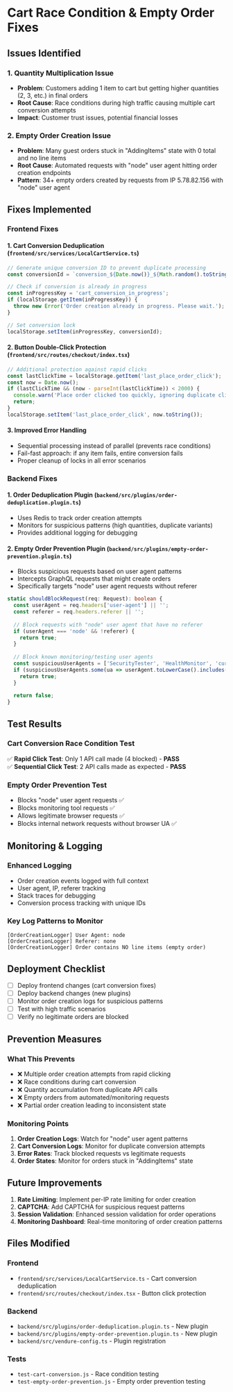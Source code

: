 # Cart Race Condition & Empty Order Fixes

## Issues Identified

### 1. **Quantity Multiplication Issue**
- **Problem**: Customers adding 1 item to cart but getting higher quantities (2, 3, etc.) in final orders
- **Root Cause**: Race conditions during high traffic causing multiple cart conversion attempts
- **Impact**: Customer trust issues, potential financial losses

### 2. **Empty Order Creation Issue**  
- **Problem**: Many guest orders stuck in "AddingItems" state with 0 total and no line items
- **Root Cause**: Automated requests with "node" user agent hitting order creation endpoints
- **Pattern**: 34+ empty orders created by requests from IP 5.78.82.156 with "node" user agent

## Fixes Implemented

### Frontend Fixes

#### 1. **Cart Conversion Deduplication** (`frontend/src/services/LocalCartService.ts`)
```typescript
// Generate unique conversion ID to prevent duplicate processing
const conversionId = `conversion_${Date.now()}_${Math.random().toString(36).substr(2, 9)}`;

// Check if conversion is already in progress
const inProgressKey = 'cart_conversion_in_progress';
if (localStorage.getItem(inProgressKey)) {
  throw new Error('Order creation already in progress. Please wait.');
}

// Set conversion lock
localStorage.setItem(inProgressKey, conversionId);
```

#### 2. **Button Double-Click Protection** (`frontend/src/routes/checkout/index.tsx`)
```typescript
// Additional protection against rapid clicks
const lastClickTime = localStorage.getItem('last_place_order_click');
const now = Date.now();
if (lastClickTime && (now - parseInt(lastClickTime)) < 2000) {
  console.warn('Place order clicked too quickly, ignoring duplicate click');
  return;
}
localStorage.setItem('last_place_order_click', now.toString());
```

#### 3. **Improved Error Handling**
- Sequential processing instead of parallel (prevents race conditions)
- Fail-fast approach: if any item fails, entire conversion fails
- Proper cleanup of locks in all error scenarios

### Backend Fixes

#### 1. **Order Deduplication Plugin** (`backend/src/plugins/order-deduplication.plugin.ts`)
- Uses Redis to track order creation attempts
- Monitors for suspicious patterns (high quantities, duplicate variants)
- Provides additional logging for debugging

#### 2. **Empty Order Prevention Plugin** (`backend/src/plugins/empty-order-prevention.plugin.ts`)
- Blocks suspicious requests based on user agent patterns
- Intercepts GraphQL requests that might create orders
- Specifically targets "node" user agent requests without referer

```typescript
static shouldBlockRequest(req: Request): boolean {
  const userAgent = req.headers['user-agent'] || '';
  const referer = req.headers.referer || '';
  
  // Block requests with "node" user agent that have no referer
  if (userAgent === 'node' && !referer) {
    return true;
  }
  
  // Block known monitoring/testing user agents
  const suspiciousUserAgents = ['SecurityTester', 'HealthMonitor', 'curl', 'wget'];
  if (suspiciousUserAgents.some(ua => userAgent.toLowerCase().includes(ua.toLowerCase()))) {
    return true;
  }
  
  return false;
}
```

## Test Results

### Cart Conversion Race Condition Test
✅ **Rapid Click Test**: Only 1 API call made (4 blocked) - **PASS**  
✅ **Sequential Click Test**: 2 API calls made as expected - **PASS**

### Empty Order Prevention Test
- Blocks "node" user agent requests ✅
- Blocks monitoring tool requests ✅  
- Allows legitimate browser requests ✅
- Blocks internal network requests without browser UA ✅

## Monitoring & Logging

### Enhanced Logging
- Order creation events logged with full context
- User agent, IP, referer tracking
- Stack traces for debugging
- Conversion process tracking with unique IDs

### Key Log Patterns to Monitor
```
[OrderCreationLogger] User Agent: node
[OrderCreationLogger] Referer: none
[OrderCreationLogger] Order contains NO line items (empty order)
```

## Deployment Checklist

- [ ] Deploy frontend changes (cart conversion fixes)
- [ ] Deploy backend changes (new plugins)
- [ ] Monitor order creation logs for suspicious patterns
- [ ] Test with high traffic scenarios
- [ ] Verify no legitimate orders are blocked

## Prevention Measures

### What This Prevents
- ❌ Multiple order creation attempts from rapid clicking
- ❌ Race conditions during cart conversion  
- ❌ Quantity accumulation from duplicate API calls
- ❌ Empty orders from automated/monitoring requests
- ❌ Partial order creation leading to inconsistent state

### Monitoring Points
1. **Order Creation Logs**: Watch for "node" user agent patterns
2. **Cart Conversion Logs**: Monitor for duplicate conversion attempts
3. **Error Rates**: Track blocked requests vs legitimate requests
4. **Order States**: Monitor for orders stuck in "AddingItems" state

## Future Improvements

1. **Rate Limiting**: Implement per-IP rate limiting for order creation
2. **CAPTCHA**: Add CAPTCHA for suspicious request patterns
3. **Session Validation**: Enhanced session validation for order operations
4. **Monitoring Dashboard**: Real-time monitoring of order creation patterns

## Files Modified

### Frontend
- `frontend/src/services/LocalCartService.ts` - Cart conversion deduplication
- `frontend/src/routes/checkout/index.tsx` - Button click protection

### Backend  
- `backend/src/plugins/order-deduplication.plugin.ts` - New plugin
- `backend/src/plugins/empty-order-prevention.plugin.ts` - New plugin
- `backend/src/vendure-config.ts` - Plugin registration

### Tests
- `test-cart-conversion.js` - Race condition testing
- `test-empty-order-prevention.js` - Empty order prevention testing
